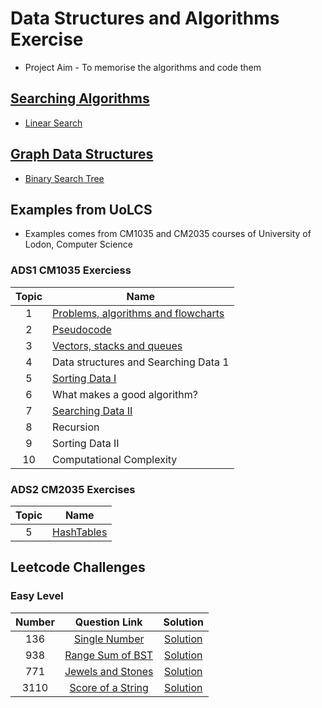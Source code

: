 # Data Structures and Algorithms Exercise

- Project Aim - To memorise the algorithms and code them

## [Searching Algorithms](/Searching_Algorithms/Searching_Algorithms.md)

- [Linear Search](/Searching_Algorithms/Linear_Search.md)

## [Graph Data Structures]()

- [Binary Search Tree](/leetcode/938/938_question.md)

## Examples from UoLCS

- Examples comes from CM1035 and CM2035 courses of University of Lodon, Computer Science

### ADS1 CM1035 Exerciess

| Topic | Name                                                |
| :---: | --------------------------------------------------- |
|   1   | [Problems, algorithms and flowcharts](./Topic0102/) |
|   2   | [Pseudocode](./Topic0102/)                          |
|   3   | [Vectors, stacks and queues](./Topic03/)            |
|   4   | Data structures and Searching Data 1                |
|   5   | [Sorting Data I](./Topic05/)                        |
|   6   | What makes a good algorithm?                        |
|   7   | [Searching Data II](./Topic07/)                     |
|   8   | Recursion                                           |
|   9   | Sorting Data II                                     |
|  10   | Computational Complexity                            |

### ADS2 CM2035 Exercises

| Topic | Name                        |
| :---: | --------------------------- |
|   5   | [HashTables](./HashTables/) |

## Leetcode Challenges

### Easy Level

| Number |                               Question Link                               |                  Solution                   |
| :----: | :-----------------------------------------------------------------------: | :-----------------------------------------: |
|  136   | [Single Number](https://leetcode.com/problems/single-number/description/) |  [Solution](/leetcode/136/136_question.md)  |
|  938   |    [Range Sum of BST](https://leetcode.com/problems/range-sum-of-bst/)    |  [Solution](/leetcode/938/938_question.md)  |
|  771   |   [Jewels and Stones](https://leetcode.com/problems/jewels-and-stones/)   |  [Solution](/leetcode/771/771_question.md)  |
|  3110  |   [Score of a String](https://leetcode.com/problems/score-of-a-string/)   | [Solution](/leetcode/3110/3110_question.md) |
